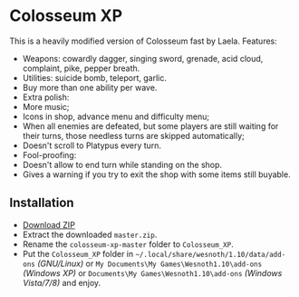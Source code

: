 Colosseum XP
============

  This is a heavily modified version of Colosseum fast by Laela. Features:

  * Weapons: cowardly dagger, singing sword, grenade, acid cloud, complaint,
    pike, pepper breath.
  * Utilities: suicide bomb, teleport, garlic.
  * Buy more than one ability per wave.
  * Extra polish:
   * More music;
   * Icons in shop, advance menu and difficulty menu;
   * When all enemies are defeated, but some players are still waiting for
     their turns, those needless turns are skipped automatically;
   * Doesn't scroll to Platypus every turn.
  * Fool-proofing:
   * Doesn't allow to end turn while standing on the shop.
   * Gives a warning if you try to exit the shop with some items still
     buyable.

Installation
------------

  * [Download ZIP](https://github.com/lamefun/colosseum-xp/archive/master.zip)
  * Extract the downloaded `master.zip`.
  * Rename the `colosseum-xp-master` folder to `Colosseum_XP`.
  * Put the `Colosseum_XP` folder in `~/.local/share/wesnoth/1.10/data/add-ons`
    *(GNU/Linux)* or `My Documents\My Games\Wesnoth1.10\add-ons` *(Windows XP)*
    or `Documents\My Games\Wesnoth1.10\add-ons` *(Windows Vista/7/8)* and enjoy.
